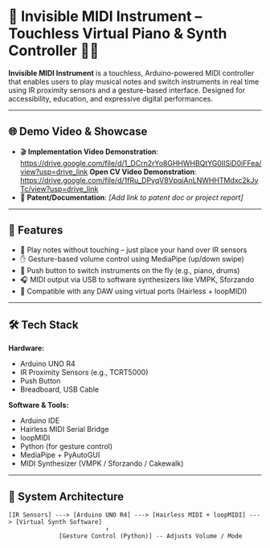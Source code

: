 # 🎹 Invisible MIDI Instrument – Touchless Virtual Piano & Synth Controller 🤖🎶

**Invisible MIDI Instrument** is a touchless, Arduino-powered MIDI controller that enables users to play musical notes and switch instruments in real time using IR proximity sensors and a gesture-based interface. Designed for accessibility, education, and expressive digital performances.

---

## 🌐 Demo Video & Showcase

- 🎬 **Implementation Video Demonstration**: https://drive.google.com/file/d/1_DCrn2rYo8GHHWHBQtYG0IISiD0iFFea/view?usp=drive_link
**Open CV Video Demonstration**: https://drive.google.com/file/d/1fRu_DPyqV8VpqjAnLNWHHTMdxc2kJyTc/view?usp=drive_link
- 📘 **Patent/Documentation**: _[Add link to patent doc or project report]_

---

## 🚀 Features

- 🎵 Play notes without touching – just place your hand over IR sensors  
- ✋ Gesture-based volume control using MediaPipe (up/down swipe)  
- 🔁 Push button to switch instruments on the fly (e.g., piano, drums)  
- 🎧 MIDI output via USB to software synthesizers like VMPK, Sforzando  
- 🔌 Compatible with any DAW using virtual ports (Hairless + loopMIDI)

---

## 🛠️ Tech Stack

**Hardware:**  
- Arduino UNO R4  
- IR Proximity Sensors (e.g., TCRT5000)  
- Push Button  
- Breadboard, USB Cable

**Software & Tools:**  
- Arduino IDE  
- Hairless MIDI Serial Bridge  
- loopMIDI  
- Python (for gesture control)  
- MediaPipe + PyAutoGUI  
- MIDI Synthesizer (VMPK / Sforzando / Cakewalk)

---

## 🧪 System Architecture

```text
[IR Sensors] ---> [Arduino UNO R4] ---> [Hairless MIDI + loopMIDI] ---> [Virtual Synth Software]
                           ↑
              [Gesture Control (Python)] -- Adjusts Volume / Mode

